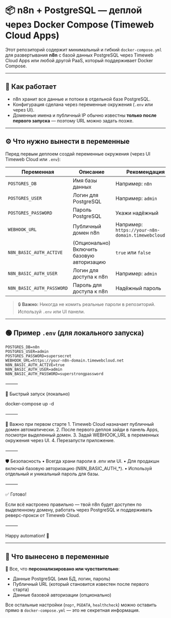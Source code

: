 # 📦 n8n + PostgreSQL — деплой через Docker Compose (Timeweb Cloud Apps)

Этот репозиторий содержит минимальный и гибкий `docker-compose.yml` для развертывания **n8n** с базой данных PostgreSQL через Timeweb Cloud Apps или любой другой PaaS, который поддерживает Docker Compose.

---

## 🚀 Как работает

- n8n хранит все данные и потоки в отдельной базе PostgreSQL.
- Конфигурация сделана через переменные окружения (`.env` или через UI).
- Доменные имена и публичный IP обычно известны **только после первого запуска** — поэтому URL можно задать позже.

---

## ⚙️ Что нужно вынести в переменные

Перед первым деплоем создай переменные окружения (через UI Timeweb Cloud или `.env`):

| Переменная        | Описание | Рекомендация |
|-------------------|----------|---------------|
| `POSTGRES_DB`     | Имя базы данных | Например: `n8n` |
| `POSTGRES_USER`   | Логин для PostgreSQL | Например: `admin` |
| `POSTGRES_PASSWORD` | Пароль PostgreSQL | Укажи надёжный |
| `WEBHOOK_URL`     | Публичный домен n8n | Например: `https://your-n8n-domain.timewebcloud.net` |
| `N8N_BASIC_AUTH_ACTIVE` | (Опционально) Включить базовую авторизацию | `true` или `false` |
| `N8N_BASIC_AUTH_USER` | Логин для доступа к n8n | Например: `admin` |
| `N8N_BASIC_AUTH_PASSWORD` | Пароль для доступа к n8n | Надёжный пароль |

> 🔒 **Важно:** Никогда не комить реальные пароли в репозиторий. Используй `.env` или UI панели.

---

## 🟢 Пример `.env` (для локального запуска)

```env
POSTGRES_DB=n8n
POSTGRES_USER=admin
POSTGRES_PASSWORD=supersecret
WEBHOOK_URL=https://your-n8n-domain.timewebcloud.net
N8N_BASIC_AUTH_ACTIVE=true
N8N_BASIC_AUTH_USER=admin
N8N_BASIC_AUTH_PASSWORD=superstrongpassword
```

⸻

🚀 Быстрый запуск (локально)

docker-compose up -d

⸻

📌 Важно при первом старте
	1.	Timeweb Cloud назначает публичный домен автоматически.
	2.	После первого деплоя зайди в панель Apps, посмотри выделенный домен.
	3.	Задай WEBHOOK_URL в переменных окружения через UI.
	4.	Перезапусти приложение.

⸻

🛡 Безопасность
	•	Всегда храни пароли в .env или UI.
	•	Для продакшн включай базовую авторизацию (N8N_BASIC_AUTH_*).
	•	Используй отдельный и уникальный пароль для базы.

⸻

✅ Готово!

Если всё настроено правильно — твой n8n будет доступен по выделенному домену, работать через PostgreSQL и поддерживать реверс-прокси от Timeweb Cloud.

⸻

Happy automation! 🚀

---

## 📌 Что вынесено в переменные

🔑 Все, что **персонализировано или чувствительно**:
- Данные PostgreSQL (имя БД, логин, пароль)
- Публичный URL (который становится известен после первого старта)
- Данные базовой авторизации (опционально)

Все остальные настройки (`порт`, `PGDATA`, `healthcheck`) можно оставить прямо в `docker-compose.yml` — это не секретная информация.
